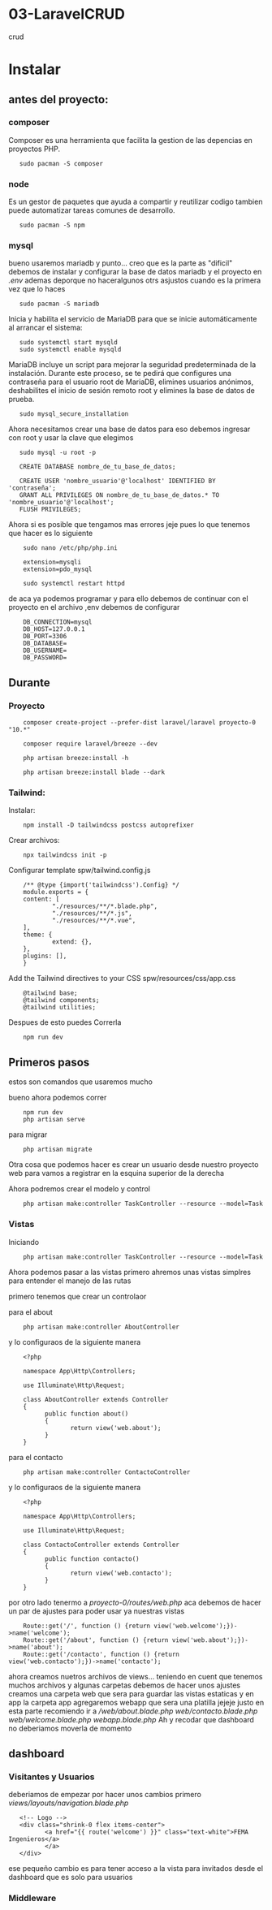 # 03-LaravelCRUD
 crud

# Instalar 

## antes del proyecto:

### composer
 Composer es una herramienta que facilita la gestion 
 de las depencias en proyectos PHP.

       sudo pacman -S composer

### node
 Es un gestor de paquetes que ayuda a compartir y reutilizar codigo 
 tambien puede automatizar tareas comunes de desarrollo.

       sudo pacman -S npm
 
### mysql
 bueno usaremos mariadb y punto... creo que es la parte as "dificil"
 debemos de instalar y configurar la base de datos mariadb y el proyecto
 en *.env* ademas deporque no haceralgunos otrs asjustos cuando 
 es la primera vez que lo haces

       sudo pacman -S mariadb


 Inicia y habilita el servicio de MariaDB para que se inicie automáticamente
 al arrancar el sistema:

       sudo systemctl start mysqld
       sudo systemctl enable mysqld


 MariaDB incluye un script para mejorar la seguridad predeterminada de la instalación. 
 Durante este proceso, se te pedirá que configures una contraseña para el usuario root de MariaDB,
 elimines usuarios anónimos, deshabilites el inicio de sesión remoto root y elimines la base de datos de prueba.

       sudo mysql_secure_installation


 Ahora necesitamos crear una base de datos para eso debemos ingresar con root y usar la clave que elegimos

       sudo mysql -u root -p

       CREATE DATABASE nombre_de_tu_base_de_datos;

       CREATE USER 'nombre_usuario'@'localhost' IDENTIFIED BY 'contraseña';
       GRANT ALL PRIVILEGES ON nombre_de_tu_base_de_datos.* TO 'nombre_usuario'@'localhost';
       FLUSH PRIVILEGES;
       

 Ahora si es posible que tengamos mas errores jeje pues lo que tenemos que hacer es lo siguiente       

        sudo nano /etc/php/php.ini

        extension=mysqli
        extension=pdo_mysql

        sudo systemctl restart httpd


 de aca ya podemos programar y para ello  debemos de continuar con el proyecto 
 en el archivo ,env debemos de  configurar 

        DB_CONNECTION=mysql
        DB_HOST=127.0.0.1
        DB_PORT=3306
        DB_DATABASE=
        DB_USERNAME=
        DB_PASSWORD=

## Durante

### Proyecto

        composer create-project --prefer-dist laravel/laravel proyecto-0 "10.*"

        composer require laravel/breeze --dev
     
        php artisan breeze:install -h

        php artisan breeze:install blade --dark

### Tailwind: 

 Instalar:

        npm install -D tailwindcss postcss autoprefixer

 Crear archivos:
 
        npx tailwindcss init -p

 Configurar template
 spw/tailwind.config.js

        /** @type {import('tailwindcss').Config} */
        module.exports = {
        content: [
                "./resources/**/*.blade.php",
                "./resources/**/*.js",
                "./resources/**/*.vue",
        ],
        theme: {
                extend: {},
        },
        plugins: [],
        }

 Add the Tailwind directives to your CSS
 spw/resources/css/app.css

        @tailwind base;
        @tailwind components;
        @tailwind utilities;

 Despues de esto puedes Correrla 

        npm run dev

## Primeros pasos
 
 estos son comandos que usaremos mucho

 bueno ahora podemos correr

        npm run dev
        php artisan serve

 para migrar

        php artisan migrate
 
 Otra cosa que podemos hacer es crear un usuario desde nuestro proyecto web para vamos a registrar en la esquina superior de la derecha


 Ahora podremos crear el modelo y control

        php artisan make:controller TaskController --resource --model=Task

### Vistas

 Iniciando

        php artisan make:controller TaskController --resource --model=Task

 Ahora podemos pasar a las vistas primero ahremos unas vistas simplres  para entender el manejo de las rutas

 primero tenemos que crear un controlaor 


 para el about 

        php artisan make:controller AboutController

 y lo configuraos de la siguiente manera

        <?php

        namespace App\Http\Controllers;

        use Illuminate\Http\Request;

        class AboutController extends Controller
        {
              public function about()
              {
                     return view('web.about');
              }
        }


 para el contacto

        php artisan make:controller ContactoController

 y lo configuraos de la siguiente manera

        <?php

        namespace App\Http\Controllers;

        use Illuminate\Http\Request;

        class ContactoController extends Controller
        {
              public function contacto()
              {
                     return view('web.contacto');
              }
        }

 por otro lado tenermo a *proyecto-0/routes/web.php*
 aca debemos de hacer un par de ajustes para poder usar ya nuestras vistas

        Route::get('/', function () {return view('web.welcome');})->name('welcome');
        Route::get('/about', function () {return view('web.about');})->name('about');
        Route::get('/contacto', function () {return view('web.contacto');})->name('contacto');

 ahora creamos nuetros archivos de views... teniendo en cuent que tenemos muchos archivos y algunas carpetas
 debemos de hacer unos ajustes creamos una carpeta web que sera para guardar las vistas estaticas y en app la carpeta
 app agregaremos webapp que sera una platilla jejeje justo en esta parte recomiendo ir a */web/about.blade.php* *web/contacto.blade.php* *web/welcome.blade.php* *webapp.blade.php* Ah y recodar que dashboard no deberiamos moverla de momento 

## dashboard

### Visitantes y Usuarios

 deberiamos de empezar por hacer unos cambios primero *views/layouts/navigation.blade.php*

       <!-- Logo -->
       <div class="shrink-0 flex items-center">
              <a href="{{ route('welcome') }}" class="text-white">FEMA Ingenieros</a>
              </a>
       </div>

 ese pequeño cambio es para tener acceso a la vista para invitados desde el dashboard que
 es solo para usuarios

### Middleware
